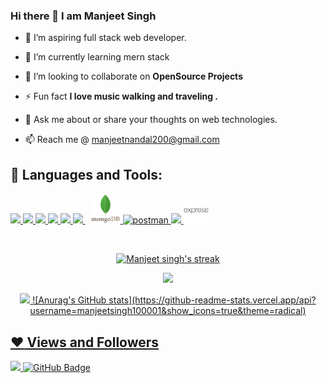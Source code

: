 ### Hi there 👋   I am Manjeet Singh






- 🔭 I’m aspiring full stack web developer.
- 🌱 I’m currently learning  mern stack
- 👯 I’m looking to collaborate on **OpenSource Projects**
- ⚡ Fun fact **I love music walking and traveling .**

- 💬 Ask me about or share your thoughts on web technologies.
- 📫 Reach me @ manjeetnandal200@gmail.com
## 🚀 Languages and Tools:

<p align="left"> 
    <a href="https://reactjs.org/" target="_blank"> <img src="https://img.icons8.com/color/48/000000/react-native.png"/> </a>
    <a href="https://developer.mozilla.org/en-US/docs/Web/JavaScript" target="_blank"> <img src="https://img.icons8.com/color/48/000000/javascript.png"/> </a> 
    <a href="https://www.w3.org/html/" target="_blank"> <img src="https://img.icons8.com/color/48/000000/html-5.png"/> </a> 
    <a href="https://www.w3schools.com/css/" target="_blank"> <img src="https://img.icons8.com/color/48/000000/css3.png"/> </a> 
    <a href="https://getbootstrap.com" target="_blank"> <img src="https://img.icons8.com/color/48/000000/bootstrap.png"/> </a>  
    <a style="padding-right:8px;" href="https://nodejs.org" target="_blank"> <img src="https://img.icons8.com/color/48/000000/nodejs.png"/> </a>
    <a href="https://www.mongodb.com/" target="_blank"> <img src="https://raw.githubusercontent.com/devicons/devicon/master/icons/mongodb/mongodb-original-wordmark.svg" alt="mongodb" width="48" height="48"/> </a> 
    <a href="https://postman.com" target="_blank"> <img src="https://www.vectorlogo.zone/logos/getpostman/getpostman-icon.svg" alt="postman" width="45" height="45"/> </a> 
    <a href="https://redux.js.org" target="_blank"> <img src="https://img.icons8.com/color/48/000000/redux.png"/> </a>
    <a href="https://expressjs.com" target="_blank"> <img src="https://raw.githubusercontent.com/devicons/devicon/master/icons/express/express-original-wordmark.svg" alt="express" width="40" height="40"/> </a>
</p>
<br/>
<p align="center">
    <a href="https://github.com/manjeetsingh100001/github-readme-streak-stats">
        <img title="🔥 Get streak stats for your profile at git.io/streak-stats" alt="Manjeet singh's streak" src="https://github-readme-streak-stats.herokuapp.com/?user=manjeetsingh100001&theme=black-ice&hide_border=true&stroke=0000&background=060A0CD0"/>
    </a>
</p>
<p align="center">
    <a href="https://github.com/manjeetsingh100001/github-readme-streak-stats">
    <img titile="[Top Langs]" src="https://github-readme-stats.vercel.app/api/top-langs/?username=anuraghazra&layout=compact)](https://github.com/anuraghazra/github-readme-stats"/>
    </a>

</p>
<p align="center">
     <a href="https://github.com/manjeetsingh100001/github-readme-streak-stats">
    <img titile="[Manjeets GitHub stats]" src="https://github-readme-stats.vercel.app/api?username=manjeetsingh100001&show_icons=true&theme=radical"/>
![Anurag's GitHub stats](https://github-readme-stats.vercel.app/api?username=manjeetsingh100001&show_icons=true&theme=radical)
</p>


## :heart: Views and Followers
<a href="https://github.com/Meghna-DAS/github-profile-views-counter">
    <img src="https://komarev.com/ghpvc/?username=manjeetsingh100001">
</a>
<a href="github-link"><img src="https://img.shields.io/github/followers/manjeetsingh100001?label=Followers&style=social" alt="GitHub Badge"></a>
